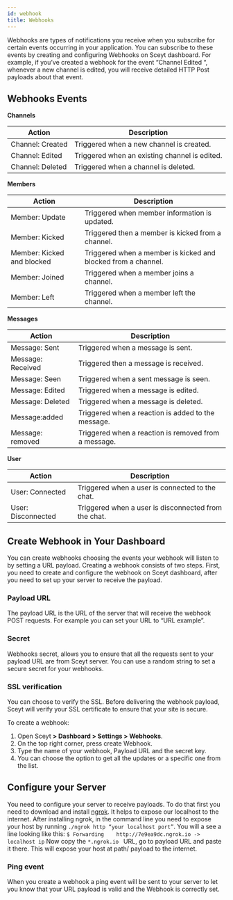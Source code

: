 ```yaml
---
id: webhook
title: Webhooks
---
```


Webhooks are types of notifications you receive when you subscribe for certain events occurring in your application. You can subscribe to these events by creating and configuring Webhooks on Sceyt dashboard. For example, if you’ve created a webhook for the event “Channel Edited “,  whenever a new channel is edited, you will receive detailed HTTP Post payloads about that event.

## Webhooks Events ##

**Channels**

|Action|Description|
|---|---|
|Channel: Created|Triggered when a new channel is created.|
|Channel: Edited |Triggered when an existing channel is edited.|
|Channel: Deleted|Triggered when a channel is deleted.|

**Members**

|Action|Description|
|---|---|
|Member: Update|Triggered when member information is updated.|
|Member: Kicked|Triggered then a member is kicked from a channel.|
|Member: Kicked and blocked|Triggered when a member is kicked and blocked from a channel.|
|Member: Joined|Triggered when a member joins a channel.|
|Member: Left|Triggered when a member left the channel.|

**Messages**

|Action|Description|
|---|---|
|Message: Sent |Triggered when a message is sent.|
|Message: Received |Triggered then a message is received.|
|Message: Seen |Triggered when a sent message is seen.|
|Message: Edited|Triggered when a message is edited.|
|Message: Deleted |Triggered when a message is deleted.|
|Message:added |Triggered when a reaction is added to the message.|
|Message: removed|Triggered when a reaction is removed from a message.

**User** 

|Action|Description|
|---|---|
|User: Connected |Triggered when a user is connected to the chat.|
|User: Disconnected|Triggered when a user is disconnected from the chat.|

## Create Webhook in Your Dashboard ##

You can create webhooks choosing the events your webhook will listen to by setting a URL payload. Creating a webhook consists of two steps. First, you need to create and configure the webhook on Sceyt dashboard, after you need to set up your server to receive the payload.

### Payload URL ###

The payload URL is the URL of the server that will receive the webhook POST requests. For example you can set your URL to “URL example”.

### Secret ###

Webhooks secret, allows you to ensure that all the requests sent to your payload URL are from Sceyt server. You can use a random string to set a secure secret for your webhooks.

### SSL verification ###

You can choose to verify the SSL. Before delivering the webhook payload, Sceyt will verify your SSL certificate to ensure that your site is secure. 

To create a webhook:

1. Open Sceyt **> Dashboard > Settings > Webhooks**.
2. On the top right corner, press create Webhook.
3. Type the name of your webhook, Payload URL and the secret key.
4. You can choose the option to get all the updates or a specific one from the list.

## Configure your Server ##
You need to configure your server to receive payloads. To do that first you need to download and install [ngrok](https://ngrok.com/download). It helps to expose our localhost to the internet. 
After installing ngrok, in the command line you need to expose your host by running `./ngrok http “your localhost port”`.
You will a see a line looking like this: 
` $ Forwarding    http://7e9ea9dc.ngrok.io -> localhost ip `
Now copy the `*.ngrok.io ` URL, go to payload URL and paste it there. This will expose your host at path/ payload to the internet.

### Ping event ###

When you create a webhook a ping event will be sent to your server to let you know that your URL payload is valid and the Webhook is correctly set.

